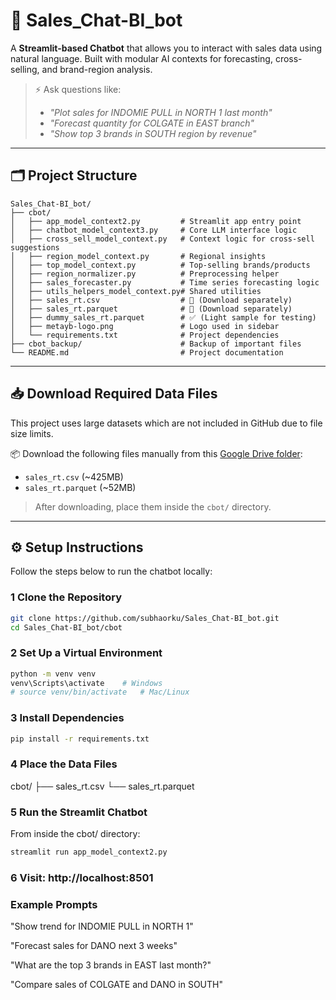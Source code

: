 # 🧠 Sales_Chat-BI_bot

A **Streamlit-based Chatbot** that allows you to interact with sales data using natural language. Built with modular AI contexts for forecasting, cross-selling, and brand-region analysis.

> ⚡ Ask questions like:
> - *"Plot sales for INDOMIE PULL in NORTH 1 last month"*
> - *"Forecast quantity for COLGATE in EAST branch"*
> - *"Show top 3 brands in SOUTH region by revenue"*

---

## 🗂️ Project Structure
```
Sales_Chat-BI_bot/
├── cbot/
│   ├── app_model_context2.py         # Streamlit app entry point
│   ├── chatbot_model_context3.py     # Core LLM interface logic
│   ├── cross_sell_model_context.py   # Context logic for cross-sell suggestions
│   ├── region_model_context.py       # Regional insights
│   ├── top_model_context.py          # Top-selling brands/products
│   ├── region_normalizer.py          # Preprocessing helper
│   ├── sales_forecaster.py           # Time series forecasting logic
│   ├── utils_helpers_model_context.py# Shared utilities
│   ├── sales_rt.csv                  # 🔽 (Download separately)
│   ├── sales_rt.parquet              # 🔽 (Download separately)
│   ├── dummy_sales_rt.parquet        # ✅ (Light sample for testing)
│   ├── metayb-logo.png               # Logo used in sidebar
│   └── requirements.txt              # Project dependencies
├── cbot_backup/                      # Backup of important files
└── README.md                         # Project documentation

```


---

## 📥 Download Required Data Files

This project uses large datasets which are not included in GitHub due to file size limits.

📦 Download the following files manually from this [Google Drive folder](https://drive.google.com/drive/folders/16M1jhAAlE9HgTqVnlYfDA69djVOIwVE7?usp=sharing):

- `sales_rt.csv` (~425MB)
- `sales_rt.parquet` (~52MB)

> After downloading, place them inside the `cbot/` directory.

---

## ⚙️ Setup Instructions

Follow the steps below to run the chatbot locally:

### 1 Clone the Repository

```bash
git clone https://github.com/subhaorku/Sales_Chat-BI_bot.git
cd Sales_Chat-BI_bot/cbot
```
### 2 Set Up a Virtual Environment

```bash
python -m venv venv
venv\Scripts\activate    # Windows
# source venv/bin/activate   # Mac/Linux

```
### 3 Install Dependencies
```bash
pip install -r requirements.txt
```
### 4 Place the Data Files

cbot/
├── sales_rt.csv
└── sales_rt.parquet


### 5 Run the Streamlit Chatbot
From inside the cbot/ directory:
```bash
streamlit run app_model_context2.py
```
### 6  Visit: http://localhost:8501

### Example Prompts
"Show trend for INDOMIE PULL in NORTH 1"

"Forecast sales for DANO next 3 weeks"

"What are the top 3 brands in EAST last month?"

"Compare sales of COLGATE and DANO in SOUTH"
